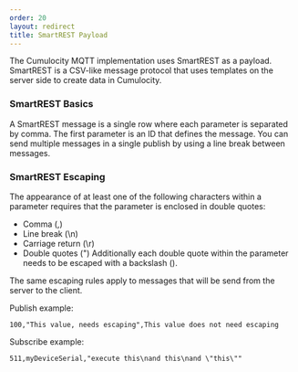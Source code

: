 ```yaml
---
order: 20
layout: redirect
title: SmartREST Payload
---
```


The Cumulocity MQTT implementation uses SmartREST as a payload. SmartREST is a CSV-like message protocol that uses templates on the server side to create data in Cumulocity.

### SmartREST Basics

A SmartREST message is a single row where each parameter is separated by comma. The first parameter is an ID that defines the message.
You can send multiple messages in a single publish by using a line break between messages.

### SmartREST Escaping

The appearance of at least one of the following characters within a parameter requires that the parameter is enclosed in double quotes:
* Comma (,)
* Line break (\n)
* Carriage return (\r)
* Double quotes (")
Additionally each double quote within the parameter needs to be escaped with a backslash (\).

The same escaping rules apply to messages that will be send from the server to the client.

Publish example:
```
100,"This value, needs escaping",This value does not need escaping
```

Subscribe example:
```
511,myDeviceSerial,"execute this\nand this\nand \"this\""
```
